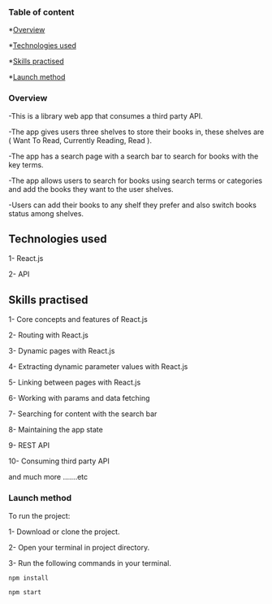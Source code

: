 ### Table of content

\*[Overview](#overview)

\*[Technologies used](#technologies-used)

\*[Skills practised](#skills-practised)

\*[Launch method](#launch-method)

### Overview

-This is a library web app that consumes a third party API.

-The app gives users three shelves to store their books in, these shelves are ( Want To Read, Currently Reading, Read ).

-The app has a search page with a search bar to search for books with the key terms.

-The app allows users to search for books using search terms or categories and add the books they want to the user shelves.

-Users can add their books to any shelf they prefer and also switch books status among shelves.


## Technologies used

1- React.js

2- API

## Skills practised

1- Core concepts and features of React.js

2- Routing with React.js

3- Dynamic pages with React.js

4- Extracting dynamic parameter values with React.js

5- Linking between pages with React.js

6- Working with params and data fetching

7- Searching for content with the search bar

8- Maintaining the app state

9- REST API

10- Consuming third party API

and much more .......etc

### Launch method

To run the project:

1- Download or clone the project.

2- Open your terminal in project directory.

3- Run the following commands in your terminal.

```
npm install

npm start
```
